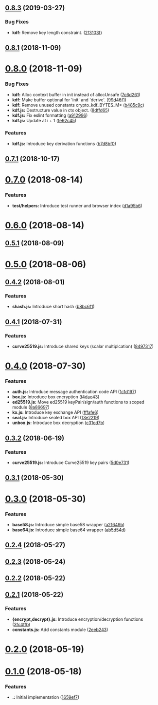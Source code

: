 <a name="0.8.3"></a>
## [0.8.3](https://github.com/AraBlocks/ara-crypto/compare/0.8.1...0.8.3) (2019-03-27)


### Bug Fixes

* **kdf:** Remove key length constraint. ([2f3103f](https://github.com/AraBlocks/ara-crypto/commit/2f3103f))



<a name="0.8.1"></a>
## [0.8.1](https://github.com/AraBlocks/ara-crypto/compare/0.8.0...0.8.1) (2018-11-09)



<a name="0.8.0"></a>
# [0.8.0](https://github.com/AraBlocks/ara-crypto/compare/0.7.1...0.8.0) (2018-11-09)


### Bug Fixes

* **kdf:** Alloc context buffer in init instead of allocUnsafe ([7c6d261](https://github.com/AraBlocks/ara-crypto/commit/7c6d261))
* **kdf:** Make buffer optional for 'init' and 'derive'. ([99d46f1](https://github.com/AraBlocks/ara-crypto/commit/99d46f1))
* **kdf:** Remove unused constants crypto_kdf_BYTES_M* ([b485c9c](https://github.com/AraBlocks/ara-crypto/commit/b485c9c))
* **kdf.js:** Destructure value in ctx object. ([8dffd65](https://github.com/AraBlocks/ara-crypto/commit/8dffd65))
* **kdf.js:** Fix eslint formatting ([a912996](https://github.com/AraBlocks/ara-crypto/commit/a912996))
* **kdf.js:** Update at i + 1 ([fe92c45](https://github.com/AraBlocks/ara-crypto/commit/fe92c45))


### Features

* **kdf.js:** Introduce key derivation functions ([b7d8bf0](https://github.com/AraBlocks/ara-crypto/commit/b7d8bf0))



<a name="0.7.1"></a>
## [0.7.1](https://github.com/AraBlocks/ara-crypto/compare/0.7.0...0.7.1) (2018-10-17)



<a name="0.7.0"></a>
# [0.7.0](https://github.com/AraBlocks/ara-crypto/compare/0.6.0...0.7.0) (2018-08-14)


### Features

* **test/helpers:** Introduce test runner and browser index ([d1a95b6](https://github.com/AraBlocks/ara-crypto/commit/d1a95b6))



<a name="0.6.0"></a>
# [0.6.0](https://github.com/AraBlocks/ara-crypto/compare/0.5.1...0.6.0) (2018-08-14)



<a name="0.5.1"></a>
## [0.5.1](https://github.com/AraBlocks/ara-crypto/compare/0.5.0...0.5.1) (2018-08-09)



<a name="0.5.0"></a>
# [0.5.0](https://github.com/AraBlocks/ara-crypto/compare/0.4.2...0.5.0) (2018-08-06)



<a name="0.4.2"></a>
## [0.4.2](https://github.com/AraBlocks/ara-crypto/compare/0.4.1...0.4.2) (2018-08-01)


### Features

* **shash.js:** Introduce short hash ([b8bc6f1](https://github.com/AraBlocks/ara-crypto/commit/b8bc6f1))



<a name="0.4.1"></a>
## [0.4.1](https://github.com/AraBlocks/ara-crypto/compare/0.4.0...0.4.1) (2018-07-31)


### Features

* **curve25519.js:** Introduce shared keys (scalar multiplcation) ([8497317](https://github.com/AraBlocks/ara-crypto/commit/8497317))



<a name="0.4.0"></a>
# [0.4.0](https://github.com/AraBlocks/ara-crypto/compare/0.3.2...0.4.0) (2018-07-30)


### Features

* **auth.js:** Introduce message authentication code API ([1c1d197](https://github.com/AraBlocks/ara-crypto/commit/1c1d197))
* **box.js:** Introduce box encryption ([f4dae43](https://github.com/AraBlocks/ara-crypto/commit/f4dae43))
* **ed25519.js:** Move ed25519 keyPair/sign/auth functions to scoped module ([8a86697](https://github.com/AraBlocks/ara-crypto/commit/8a86697))
* **kx.js:** Introduce key exchange API ([fffafe6](https://github.com/AraBlocks/ara-crypto/commit/fffafe6))
* **seal.js:** Introduce sealed box API ([13e2219](https://github.com/AraBlocks/ara-crypto/commit/13e2219))
* **unbox.js:** Introduce box decryption ([c31cd7b](https://github.com/AraBlocks/ara-crypto/commit/c31cd7b))



<a name="0.3.2"></a>
## [0.3.2](https://github.com/AraBlocks/ara-crypto/compare/0.3.1...0.3.2) (2018-06-19)


### Features

* **curve25519.js:** Introduce Curve25519 key pairs ([5d0e731](https://github.com/AraBlocks/ara-crypto/commit/5d0e731))



<a name="0.3.1"></a>
## [0.3.1](https://github.com/AraBlocks/ara-crypto/compare/0.3.0...0.3.1) (2018-05-30)



<a name="0.3.0"></a>
# [0.3.0](https://github.com/AraBlocks/ara-crypto/compare/0.2.4...0.3.0) (2018-05-30)


### Features

* **base58.js:** Introduce simple base58 wrapper ([a21649b](https://github.com/AraBlocks/ara-crypto/commit/a21649b))
* **base64.js:** Introduce simple base64 wrapper ([ab5d54d](https://github.com/AraBlocks/ara-crypto/commit/ab5d54d))



<a name="0.2.4"></a>
## [0.2.4](https://github.com/AraBlocks/ara-crypto/compare/0.2.3...0.2.4) (2018-05-27)



<a name="0.2.3"></a>
## [0.2.3](https://github.com/AraBlocks/ara-crypto/compare/0.2.2...0.2.3) (2018-05-24)



<a name="0.2.2"></a>
## [0.2.2](https://github.com/AraBlocks/ara-crypto/compare/0.2.1...0.2.2) (2018-05-22)



<a name="0.2.1"></a>
## [0.2.1](https://github.com/AraBlocks/ara-crypto/compare/0.2.0...0.2.1) (2018-05-22)


### Features

* **{encrypt,decrypt}.js:** Introduce encryption/decryption functions ([3fc4ffb](https://github.com/AraBlocks/ara-crypto/commit/3fc4ffb))
* **constants.js:** Add constants module ([2eeb243](https://github.com/AraBlocks/ara-crypto/commit/2eeb243))



<a name="0.2.0"></a>
# [0.2.0](https://github.com/AraBlocks/ara-crypto/compare/0.1.0...0.2.0) (2018-05-19)



<a name="0.1.0"></a>
# [0.1.0](https://github.com/AraBlocks/ara-crypto/compare/1659ef7...0.1.0) (2018-05-18)


### Features

* **.:** Initial implementation ([1659ef7](https://github.com/AraBlocks/ara-crypto/commit/1659ef7))



